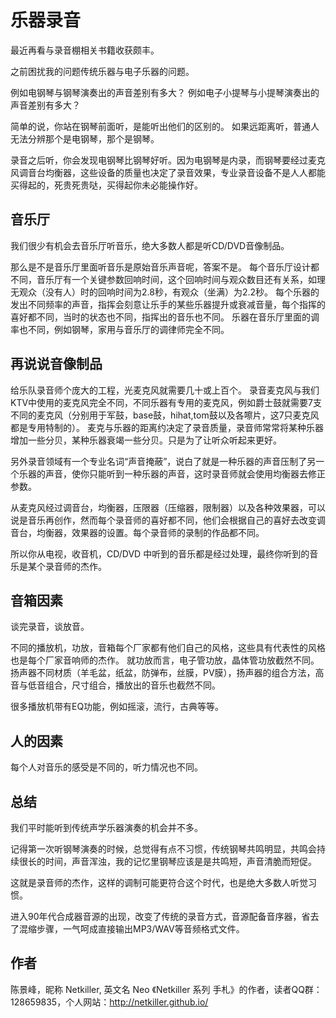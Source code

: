 乐器录音
=====

最近再看与录音棚相关书籍收获颇丰。

之前困扰我的问题传统乐器与电子乐器的问题。

例如电钢琴与钢琴演奏出的声音差别有多大？
例如电子小提琴与小提琴演奏出的声音差别有多大？

简单的说，你站在钢琴前面听，是能听出他们的区别的。
如果远距离听，普通人无法分辨那个是电钢琴，那个是钢琴。

录音之后听，你会发现电钢琴比钢琴好听。因为电钢琴是内录，而钢琴要经过麦克风调音台均衡器，这些设备的质量也决定了录音效果，专业录音设备不是人人都能买得起的，死贵死贵哒，买得起你未必能操作好。

音乐厅
-----
我们很少有机会去音乐厅听音乐，绝大多数人都是听CD/DVD音像制品。

那么是不是音乐厅里面听音乐是原始音乐声音呢，答案不是。
每个音乐厅设计都不同，音乐厅有一个关键参数回响时间，这个回响时间与观众数目还有关系，如理无观众（没有人）时的回响时间为2.8秒，有观众（坐满）为2.2秒。
每个乐器的发出不同频率的声音，指挥会刻意让乐手的某些乐器提升或衰减音量，每个指挥的喜好都不同，当时的状态也不同，指挥出的音乐也不同。
乐器在音乐厅里面的调率也不同，例如钢琴，家用与音乐厅的调律师完全不同。

再说说音像制品
-----
给乐队录音师个庞大的工程，光麦克风就需要几十或上百个。
录音麦克风与我们KTV中使用的麦克风完全不同，不同乐器有专用的麦克风，例如爵士鼓就需要7支不同的麦克风（分别用于军鼓，base鼓，hihat,tom鼓以及各嚓片，这7只麦克风都是专用特制的）。
麦克与乐器的距离约决定了录音质量，录音师常常将某种乐器增加一些分贝，某种乐器衰竭一些分贝。只是为了让听众听起来更好。

另外录音领域有一个专业名词“声音掩蔽”，说白了就是一种乐器的声音压制了另一个乐器的声音，使你只能听到一种乐器的声音，这时录音师就会使用均衡器去修正参数。

从麦克风经过调音台，均衡器，压限器（压缩器，限制器）以及各种效果器，可以说是音乐再创作，然而每个录音师的喜好都不同，他们会根据自己的喜好去改变调音台，均衡器，效果器的设置。每个录音师的录制的作品都不同。

所以你从电视，收音机，CD/DVD 中听到的音乐都是经过处理，最终你听到的音乐是某个录音师的杰作。

音箱因素
-----
谈完录音，谈放音。

不同的播放机，功放，音箱每个厂家都有他们自己的风格，这些具有代表性的风格也是每个厂家音响师的杰作。
就功放而言，电子管功放，晶体管功放截然不同。
扬声器不同材质（羊毛盆，纸盆，防弹布，丝膜，PV膜），扬声器的组合方法，高音与低音组合，尺寸组合，播放出的音乐也截然不同。

很多播放机带有EQ功能，例如摇滚，流行，古典等等。

人的因素
-----
每个人对音乐的感受是不同的，听力情况也不同。

总结
-----

我们平时能听到传统声学乐器演奏的机会并不多。

记得第一次听钢琴演奏的时候，总觉得有点不习惯，传统钢琴共鸣明显，共鸣会持续很长的时间，声音浑浊，我的记忆里钢琴应该是是共鸣短，声音清脆而短促。

这就是录音师的杰作，这样的调制可能更符合这个时代，也是绝大多数人听觉习惯。

进入90年代合成器音源的出现，改变了传统的录音方式，音源配备音序器，省去了混缩步骤，一气呵成直接输出MP3/WAV等音频格式文件。


作者
-----
陈景峰，昵称 Netkiller, 英文名 Neo 《Netkiller 系列 手札》的作者，读者QQ群：128659835，个人网站：http://netkiller.github.io/